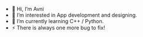 - 👋 Hi, I’m Avni
- 👀 I’m interested in App development and designing.
- 🌱 I’m currently learning C++ / Python.
- ⚡ There is always one more bug to fix!

<!---
mahajanavni2711/mahajanavni2711 is a ✨ special ✨ repository because its `README.md` (this file) appears on your GitHub profile.
You can click the Preview link to take a look at your changes.
--->
